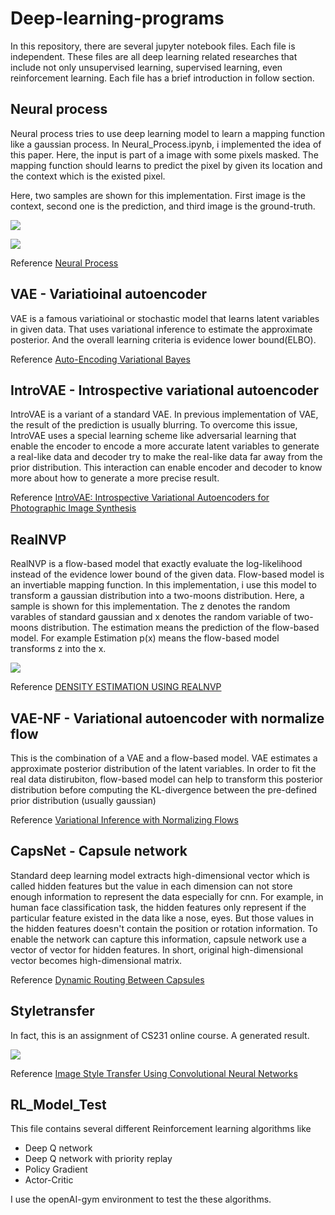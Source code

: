 # Deep-learning-programs
In this repository, there are several jupyter notebook files. Each file is independent.
These files are all deep learning related researches that include not only unsupervised learning, supervised learning, even reinforcement learning.
Each file has a brief introduction in follow section.

## Neural process 
Neural process tries to use deep learning model to learn a mapping function like a gaussian process. In Neural_Process.ipynb, i implemented the idea of this paper. Here, the input is part of a image with some pixels masked. The mapping function should learns to predict the pixel by given its location and the context which is the existed pixel.

Here, two samples are shown for this implementation.
First image is the context, second one is the prediction, and third image is the ground-truth.

![](https://i.imgur.com/PXBboXj.png)

![](https://i.imgur.com/nA1l56f.png)



Reference [Neural Process](https://arxiv.org/pdf/1807.01622.pdf)

## VAE - Variatioinal autoencoder
VAE is a famous variatioinal or stochastic model that learns latent variables in given data. That uses variational inference to estimate the approximate posterior. And the overall learning criteria is evidence lower bound(ELBO).

Reference [Auto-Encoding Variational Bayes](https://arxiv.org/pdf/1312.6114.pdf)


## IntroVAE - Introspective variational autoencoder
IntroVAE is a variant of a standard VAE. In previous implementation of VAE, the result of the prediction is usually blurring. To overcome this issue, IntroVAE uses a special learning scheme like adversarial learning that enable the encoder to encode a more accurate latent variables to generate a real-like data and decoder try to make the real-like data far away from the prior distribution. This interaction can enable encoder and decoder to know more about how to generate a more precise result. 

Reference [IntroVAE: Introspective Variational Autoencoders for Photographic Image Synthesis](https://arxiv.org/pdf/1807.06358.pdf)


## RealNVP 
RealNVP is a flow-based model that exactly evaluate the log-likelihood instead of the evidence lower bound of the given data. Flow-based model is an invertiable mapping function. In this implementation, i use this model to transform a gaussian distribution into a two-moons distribution. 
Here, a sample is shown for this implementation.
The z denotes the random varables of standard gaussian and x denotes the random variable of two-moons distribution.
The estimation means the prediction of the flow-based model. For example Estimation p(x) means the flow-based model transforms z into the x. 

![](https://i.imgur.com/wFfHyQN.png)

Reference [DENSITY ESTIMATION USING REALNVP](https://arxiv.org/pdf/1605.08803.pdf)

## VAE-NF - Variational autoencoder with normalize flow
This is the combination of a VAE and a flow-based model. VAE estimates a approximate posterior distribution of the latent variables. In order to fit the real data distirubiton, flow-based model can help to transform this posterior distribution before computing the KL-divergence between the pre-defined prior distribution (usually gaussian)

Reference [Variational Inference with Normalizing Flows](https://arxiv.org/pdf/1505.05770.pdf)



## CapsNet - Capsule network
Standard deep learning model extracts high-dimensional vector which is called hidden features but the value in each dimension can not store enough information to represent the data especially for cnn. For example, in human face classification task, the hidden features only represent if the particular feature existed in the data like a nose, eyes. But those values in the hidden features doesn't contain the position or rotation information. To enable the network can capture this information, capsule network use a vector of vector for hidden features. In short, original high-dimensional vector becomes high-dimensional matrix.

Reference [Dynamic Routing Between Capsules](https://arxiv.org/pdf/1710.09829.pdf)

## Styletransfer
In fact, this is an assignment of CS231 online course. 
A generated result.

![](https://i.imgur.com/YfOAJLU.png)

Reference [Image Style Transfer Using Convolutional Neural Networks](https://www.cv-foundation.org/openaccess/content_cvpr_2016/papers/Gatys_Image_Style_Transfer_CVPR_2016_paper.pdf)


## RL_Model_Test
This file contains several different Reinforcement learning algorithms like
*  Deep Q network 
*  Deep Q network with priority replay
*  Policy Gradient 
*  Actor-Critic

I use the openAI-gym environment to test the these algorithms.



